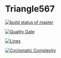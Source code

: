 # Triangle567
[![build status of master](https://travis-ci.org/jlara567/Triangle567.svg?branch=master)](https://travis-ci.org/jlara567/Triangle567)

[![Quality Gate](https://sonarcloud.io/api/badges/gate?key=team-2-ssw567-triangle567)](https://sonarcloud.io/dashboard/index/team-2-ssw567-triangle567)

[![Lines](https://sonarqube.com/api/badges/lines?key=team-2-ssw567-triangle567)](https://sonarcloud.io/dashboard/index/team-2-ssw567-triangle567)

[![Cyclomatic Complexity](https://sonarcloud.io/api/badges/measuare?key=team-2-ssw567-triangle567)](https://sonarcloud.io/dashboard/index/team-2-ssw567-triangle567)
